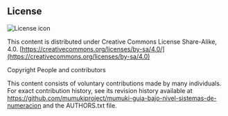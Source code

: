 ## License
![License icon](https://licensebuttons.net/l/by-sa/3.0/88x31.png)

This content is distributed under Creative Commons License Share-Alike, 4.0. [https://creativecommons.org/licenses/by-sa/4.0/](https://creativecommons.org/licenses/by-sa/4.0)

Copyright People and contributors

This content consists of voluntary contributions made by many
individuals. For exact contribution history, see its revision history
available at https://github.com/mumukiproject/mumuki-guia-bajo-nivel-sistemas-de-numeracion and the AUTHORS.txt file.

